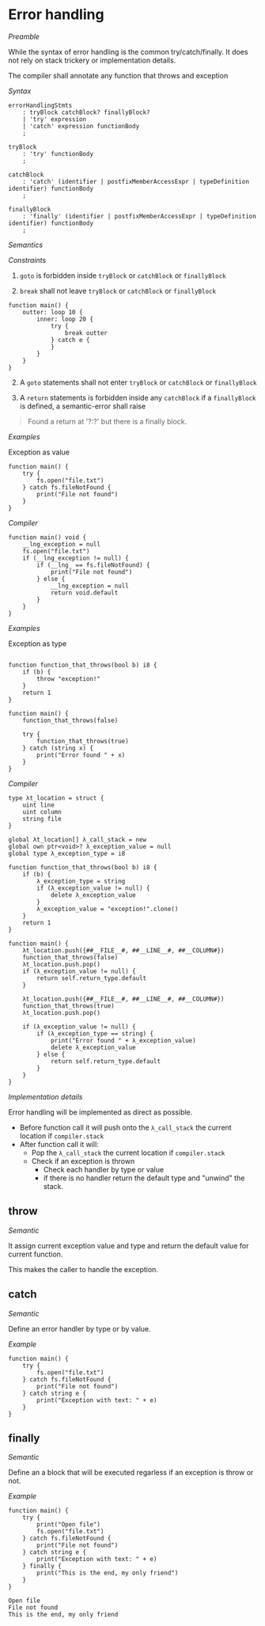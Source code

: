 <!--
	cpp: 14 Exception handling [except]

	TODO where is the memory allocated -> is important ?
	TODO rethrow potentially could delete the memory? should check it's not the same address ?
-->

# Error handling

*Preamble*

While the syntax of error handling is the common try/catch/finally.
It does not rely on stack trickery or implementation details.

The compiler shall annotate any function that throws and exception

*Syntax*

```syntax
errorHandlingStmts
	: tryBlock catchBlock? finallyBlock?
	| 'try' expression
	| 'catch' expression functionBody
	;

tryBlock
	: 'try' functionBody
	;

catchBlock
	: 'catch' (identifier | postfixMemberAccessExpr | typeDefinition identifier) functionBody
	;

finallyBlock
	: 'finally' (identifier | postfixMemberAccessExpr | typeDefinition identifier) functionBody
	;
```

*Semantics*

*Constraints*

1. `goto` is forbidden inside `tryBlock` or `catchBlock` or `finallyBlock`

2. `break` shall not leave `tryBlock` or `catchBlock` or `finallyBlock`

```error
function main() {
	outter: loop 10 {
		inner: loop 20 {
			try {
				break outter
			} catch e {
			}
		}
	}
}
```

2. A `goto` statements shall not enter `tryBlock` or `catchBlock` or `finallyBlock`

3. A `return` statements is forbidden inside any `catchBlock` if a `finallyBlock` is defined, a semantic-error shall raise

> Found a return at '?:?' but there is a finally block.

*Examples*

Exception as value

```language
function main() {
	try {
		fs.open("file.txt")
	} catch fs.fileNotFound {
		print("File not found")
	}
}
```

*Compiler*

```compiled
function main() void {
	__lng_exception = null
	fs.open("file.txt")
	if (__lng_exception != null) {
		if (__lng_ == fs.fileNotFound) {
			print("File not found")
		} else {
			__lng_exception = null
			return void.default
		}
	}
}
```


*Examples*

Exception as type

```language

function function_that_throws(bool b) i8 {
	if (b) {
		throw "exception!"
	}
	return 1
}

function main() {
	function_that_throws(false)

	try {
		function_that_throws(true)
	} catch (string x) {
		print("Error found " + x)
	}
}
```

*Compiler*

```compiled
type λt_location = struct {
	uint line
	uint column
	string file
}

global λt_location[] λ_call_stack = new
global own ptr<void>? λ_exception_value = null
global type λ_exception_type = i8

function function_that_throws(bool b) i8 {
	if (b) {
		λ_exception_type = string
		if (λ_exception_value != null) {
			delete λ_exception_value
		}
		λ_exception_value = "exception!".clone()
	}
	return 1
}

function main() {
	λt_location.push({##__FILE__#, ##__LINE__#, ##__COLUMN#})
	function_that_throws(false)
	λt_location.push.pop()
	if (λ_exception_value != null) {
		return self.return_type.default
	}

	λt_location.push({##__FILE__#, ##__LINE__#, ##__COLUMN#})
	function_that_throws(true)
	λt_location.push.pop()

	if (λ_exception_value != null) {
		if (λ_exception_type == string) {
			print("Error found " + λ_exception_value)
			delete λ_exception_value
		} else {
			return self.return_type.default
		}
	}
}
```

*Implementation details*

Error handling will be implemented as direct as possible.

* Before function call it will push onto the `λ_call_stack` the current location if `compiler.stack`
* After function call it will:
  * Pop the `λ_call_stack` the current location if `compiler.stack`
  * Check if an exception is thrown
    * Check each handler by type or value
    * if there is no handler return the default type and "unwind" the stack.

## throw

*Semantic*

It assign current exception value and type and return the default value for current function.

This makes the caller to handle the exception.

## catch

*Semantic*

Define an error handler by type or by value.

*Example*

```language
function main() {
	try {
		fs.open("file.txt")
	} catch fs.fileNotFound {
		print("File not found")
	} catch string e {
		print("Exception with text: " + e)
	}
}
```

## finally

*Semantic*

Define an a block that will be executed regarless if an exception is throw or not.

*Example*

```language
function main() {
	try {
		print("Open file")
		fs.open("file.txt")
	} catch fs.fileNotFound {
		print("File not found")
	} catch string e {
		print("Exception with text: " + e)
	} finally {
		print("This is the end, my only friend")
	}
}
```

```test-output
Open file
File not found
This is the end, my only friend
```
